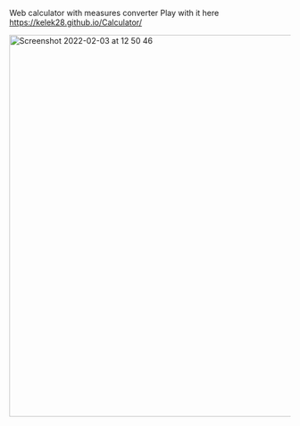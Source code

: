 Web calculator with measures converter
Play with it here https://kelek28.github.io/Calculator/

<img width="684" alt="Screenshot 2022-02-03 at 12 50 46" src="https://user-images.githubusercontent.com/64982801/152346444-392a64ab-7e70-4cb7-9f49-0dbd7cba7737.png">

